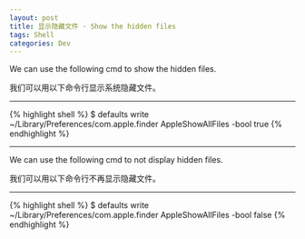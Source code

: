 ```yaml
---
layout: post
title: 显示隐藏文件 · Show the hidden files
tags: Shell
categories: Dev
---
```


We can use the following cmd to show the hidden files.

我们可以用以下命令行显示系统隐藏文件。

---

{% highlight shell %}
$ defaults write ~/Library/Preferences/com.apple.finder AppleShowAllFiles -bool true
{% endhighlight %}

---

We can use the following cmd to not display hidden files.

我们可以用以下命令行不再显示隐藏文件。

---

{% highlight shell %}
$ defaults write ~/Library/Preferences/com.apple.finder AppleShowAllFiles -bool false
{% endhighlight %}